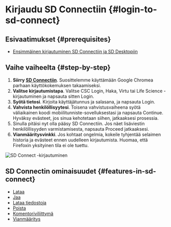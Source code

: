 # Kirjaudu SD Connectiin {#login-to-sd-connect}

## Esivaatimukset {#prerequisites}

* [Ensimmäinen kirjautuminen SD Connectiin ja SD Desktopiin](./sd-access.md#)

## Vaihe vaiheelta {#step-by-step}

1. **Siirry [SD Connectiin](https://sd-connect.csc.fi)**. Suosittelemme käyttämään Google Chromea parhaan käyttökokemuksen takaamiseksi.
2. **Valitse kirjautumistapa**. Valitse CSC Login, Haka, Virtu tai Life Science -kirjautuminen ja napsauta sitten Login.
3. **Syötä tietosi**. Kirjoita käyttäjätunnus ja salasana, ja napsauta Login.
4. **Vahvista henkilöllisyytesi**. Toisena vahvistusvaiheena syötä väliaikainen koodi mobiilitunniste-sovelluksestasi ja napsauta Continue. Hyväksy evästeet, jos sinua kehotetaan siihen, jatkaaksesi prosessia.
5. Sinulla pitäisi nyt olla pääsy SD Connectiin. Jos näet lisäviestin henkilöllisyyden varmistamisesta, napsauta Proceed jatkaaksesi.
6. **Vianmääritysvinkki**. Jos kohtaat ongelmia, kokeile tyhjentää selaimen historia ja evästeet ennen uudelleen kirjautumista. Huomaa, että Firefoxin yksityinen tila ei ole tuettu.

![SD Connect -kirjautuminen](https://a3s.fi/docs-files/sensitive-data/SD_Connect/SDConnect_Login.png)

## SD Connectin ominaisuudet {#features-in-sd-connect}

* [Lataa](./sd-connect-upload.md)
* [Jaa](./sd-connect-share.md)
* [Lataa tiedostoja](./sd-connect-download.md)
* [Poista](./sd-connect-delete.md)
* [Komentoriviliittymä](./sd-connect-command-line-interface.md)
* [Vianmääritys](./sd-connect-troubleshooting.md)